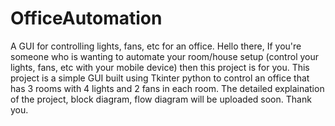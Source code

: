 # OfficeAutomation
A GUI for controlling lights, fans, etc for an office.
Hello there,
If you're someone who is wanting to automate your room/house setup (control your lights, fans, etc with your mobile device) then 
this project is for you.
This project is a simple GUI built using Tkinter python to control an office that has 3 rooms with 4 lights and 2 fans in each room.
The detailed explaination of the project, block diagram, flow diagram will be uploaded soon.
Thank you.
